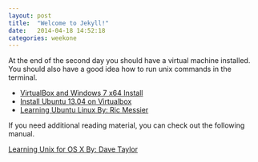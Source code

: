 ```yaml
---
layout: post
title:  "Welcome to Jekyll!"
date:   2014-04-18 14:52:18
categories: weekone
---
```


At the end of the second day you should have a virtual machine installed. You should also have a good idea how to run unix commands in the terminal.

+ [VirtualBox and Windows 7 x64 Install](https://www.youtube.com/watch?v=LGUfa2HIx0E)
+ [Install Ubuntu 13.04 on Virtualbox](https://www.youtube.com/watch?v=0WiiswmOH1Q)
+ [Learning Ubuntu Linux By: Ric Messier](http://techbus.safaribooksonline.com/video/operating-systems/9781771371964)




If you need additional reading material, you can check out the following manual.

[Learning Unix for OS X By: Dave Taylor](http://techbus.safaribooksonline.com/book/operating-systems/9781449332303)

